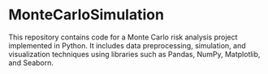 # MonteCarloSimulation

This repository contains code for a Monte Carlo risk analysis project implemented in Python. It includes data preprocessing, simulation, and visualization techniques using libraries such as Pandas, NumPy, Matplotlib, and Seaborn.
